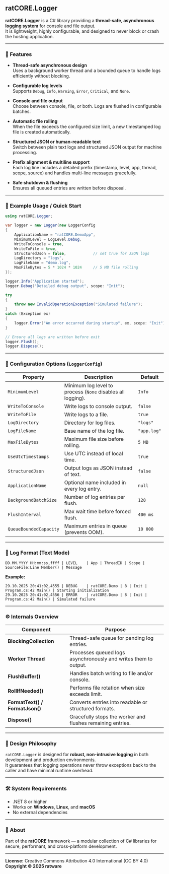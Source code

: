 ﻿## ratCORE.Logger

**ratCORE.Logger** is a C# library providing a **thread-safe, asynchronous logging system** for console and file output.  
It is lightweight, highly configurable, and designed to never block or crash the hosting application.

---

### 🚀 Features

- **Thread-safe asynchronous design**  
  Uses a background worker thread and a bounded queue to handle logs efficiently without blocking.

- **Configurable log levels**  
  Supports `Debug`, `Info`, `Warning`, `Error`, `Critical`, and `None`.

- **Console and file output**  
  Choose between console, file, or both. Logs are flushed in configurable batches.

- **Automatic file rolling**  
  When the file exceeds the configured size limit, a new timestamped log file is created automatically.

- **Structured JSON or human-readable text**  
  Switch between plain text logs and structured JSON output for machine processing.

- **Prefix alignment & multiline support**  
  Each log line includes a detailed prefix (timestamp, level, app, thread, scope, source) and handles multi-line messages gracefully.

- **Safe shutdown & flushing**  
  Ensures all queued entries are written before disposal.

---

### 🧩 Example Usage / Quick Start

```csharp
using ratCORE.Logger;

var logger = new Logger(new LoggerConfig
{
    ApplicationName = "ratCORE.DemoApp",
    MinimumLevel = LogLevel.Debug,
    WriteToConsole = true,
    WriteToFile = true,
    StructuredJson = false,            // set true for JSON logs
    LogDirectory = "logs",
    LogFileName = "demo.log",
    MaxFileBytes = 5 * 1024 * 1024     // 5 MB file rolling
});

logger.Info("Application started");
logger.Debug("Detailed debug output", scope: "Init");

try
{
    throw new InvalidOperationException("Simulated failure");
}
catch (Exception ex)
{
    logger.Error("An error occurred during startup", ex, scope: "Init");
}

// Ensure all logs are written before exit
logger.Flush();
logger.Dispose();
```

---

### 🧱 Configuration Options (`LoggerConfig`)

| Property | Description | Default |
|-----------|--------------|----------|
| `MinimumLevel` | Minimum log level to process (`None` disables all logging). | `Info` |
| `WriteToConsole` | Write logs to console output. | `false` |
| `WriteToFile` | Write logs to a file. | `true` |
| `LogDirectory` | Directory for log files. | `"logs"` |
| `LogFileName` | Base name of the log file. | `"app.log"` |
| `MaxFileBytes` | Maximum file size before rolling. | `5 MB` |
| `UseUtcTimestamps` | Use UTC instead of local time. | `true` |
| `StructuredJson` | Output logs as JSON instead of text. | `false` |
| `ApplicationName` | Optional name included in every log entry. | `null` |
| `BackgroundBatchSize` | Number of log entries per flush. | `128` |
| `FlushInterval` | Max wait time before forced flush. | `400 ms` |
| `QueueBoundedCapacity` | Maximum entries in queue (prevents OOM). | `10 000` |

---

### 🧪 Log Format (Text Mode)

```
DD.MM.YYYY HH:mm:ss,ffff | LEVEL    | App | ThreadID | Scope | SourceFile:Line Member() | Message
```

**Example:**
```
29.10.2025 20:41:02,4555 | DEBUG    | ratCORE.Demo | 8 | Init | Program.cs:42 Main() | Starting initialization
29.10.2025 20:41:02,4556 | ERROR    | ratCORE.Demo | 8 | Init | Program.cs:42 Main() | Simulated failure
```

---

### ⚙️ Internals Overview

| Component | Purpose |
|------------|----------|
| **BlockingCollection<LogEntry>** | Thread-safe queue for pending log entries. |
| **Worker Thread** | Processes queued logs asynchronously and writes them to output. |
| **FlushBuffer()** | Handles batch writing to file and/or console. |
| **RollIfNeeded()** | Performs file rotation when size exceeds limit. |
| **FormatText() / FormatJson()** | Converts entries into readable or structured formats. |
| **Dispose()** | Gracefully stops the worker and flushes remaining entries. |

---

### 🧠 Design Philosophy

`ratCORE.Logger` is designed for **robust, non-intrusive logging** in both development and production environments.  
It guarantees that logging operations never throw exceptions back to the caller and have minimal runtime overhead.

---

### 🛠️ System Requirements

- .NET 8 or higher  
- Works on **Windows**, **Linux**, and **macOS**  
- No external dependencies  

---

### 🧩 About

Part of the **ratCORE** framework — a modular collection of C# libraries for secure, performant, and cross-platform development.

---

**License:** Creative Commons Attribution 4.0 International (CC BY 4.0)  
**Copyright © 2025 ratware**
